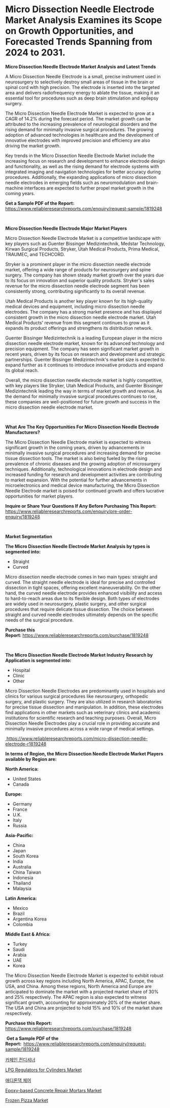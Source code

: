 <p><h1>Micro Dissection Needle Electrode Market Analysis Examines its Scope on Growth Opportunities, and Forecasted Trends Spanning from 2024 to 2031.</h1></p><p><strong>Micro Dissection Needle Electrode Market Analysis and Latest Trends</strong></p>
<p><p>A Micro Dissection Needle Electrode is a small, precise instrument used in neurosurgery to selectively destroy small areas of tissue in the brain or spinal cord with high precision. The electrode is inserted into the targeted area and delivers radiofrequency energy to ablate the tissue, making it an essential tool for procedures such as deep brain stimulation and epilepsy surgery.</p><p>The Micro Dissection Needle Electrode Market is expected to grow at a CAGR of 14.2% during the forecast period. The market growth can be attributed to the increasing prevalence of neurological disorders and the rising demand for minimally invasive surgical procedures. The growing adoption of advanced technologies in healthcare and the development of innovative electrodes with improved precision and efficiency are also driving the market growth.</p><p>Key trends in the Micro Dissection Needle Electrode Market include the increasing focus on research and development to enhance electrode design and functionality, as well as the rising demand for electrode systems with integrated imaging and navigation technologies for better accuracy during procedures. Additionally, the expanding applications of micro dissection needle electrodes in emerging fields such as neuromodulation and brain-machine interfaces are expected to further propel market growth in the coming years.</p></p>
<p><strong>Get a Sample PDF of the Report:&nbsp;</strong> <a href="https://www.reliableresearchreports.com/enquiry/request-sample/1819248">https://www.reliableresearchreports.com/enquiry/request-sample/1819248</a></p>
<p>&nbsp;</p>
<p><strong>Micro Dissection Needle Electrode Major Market Players</strong></p>
<p><p>Micro Dissection Needle Electrode Market is a competitive landscape with key players such as Guenter Bissinger Medizintechnik, Medstar Technology, Kirwan Surgical Products, Stryker, Utah Medical Products, Prima Medical, TRAUMEC, and TECHCORD.</p><p>Stryker is a prominent player in the micro dissection needle electrode market, offering a wide range of products for neurosurgery and spine surgery. The company has shown steady market growth over the years due to its focus on innovation and superior quality products. Stryker's sales revenue for the micro dissection needle electrode segment has been consistently strong, contributing significantly to its overall revenue.</p><p>Utah Medical Products is another key player known for its high-quality medical devices and equipment, including micro dissection needle electrodes. The company has a strong market presence and has displayed consistent growth in the micro dissection needle electrode market. Utah Medical Products' revenue from this segment continues to grow as it expands its product offerings and strengthens its distribution network.</p><p>Guenter Bissinger Medizintechnik is a leading European player in the micro dissection needle electrode market, known for its advanced technology and precision equipment. The company has seen significant market growth in recent years, driven by its focus on research and development and strategic partnerships. Guenter Bissinger Medizintechnik's market size is expected to expand further as it continues to introduce innovative products and expand its global reach.</p><p>Overall, the micro dissection needle electrode market is highly competitive, with key players like Stryker, Utah Medical Products, and Guenter Bissinger Medizintechnik leading the way in terms of market growth and revenue. As the demand for minimally invasive surgical procedures continues to rise, these companies are well-positioned for future growth and success in the micro dissection needle electrode market.</p></p>
<p>&nbsp;</p>
<p><strong>What Are The Key Opportunities For Micro Dissection Needle Electrode Manufacturers?</strong></p>
<p><p>The Micro Dissection Needle Electrode market is expected to witness significant growth in the coming years, driven by advancements in minimally invasive surgical procedures and increasing demand for precise tissue dissection tools. The market is also being fueled by the rising prevalence of chronic diseases and the growing adoption of microsurgery techniques. Additionally, technological innovations in electrode design and increased funding for research and development activities are contributing to market expansion. With the potential for further advancements in microelectronics and medical device manufacturing, the Micro Dissection Needle Electrode market is poised for continued growth and offers lucrative opportunities for market players.</p></p>
<p><strong>Inquire or Share Your Questions If Any Before Purchasing This Report:</strong> <a href="https://www.reliableresearchreports.com/enquiry/pre-order-enquiry/1819248">https://www.reliableresearchreports.com/enquiry/pre-order-enquiry/1819248</a></p>
<p>&nbsp;</p>
<p><strong>Market Segmentation</strong></p>
<p><strong>The Micro Dissection Needle Electrode Market Analysis by types is segmented into:</strong></p>
<p><ul><li>Straight</li><li>Curved</li></ul></p>
<p><p>Micro dissection needle electrode comes in two main types: straight and curved. The straight needle electrode is ideal for precise and controlled dissection in tight spaces, offering excellent maneuverability. On the other hand, the curved needle electrode provides enhanced visibility and access to hard-to-reach areas due to its flexible design. Both types of electrodes are widely used in neurosurgery, plastic surgery, and other surgical procedures that require delicate tissue dissection. The choice between straight and curved needle electrodes ultimately depends on the specific needs of the surgical procedure.</p></p>
<p><strong>Purchase this Report:&nbsp;</strong><a href="https://www.reliableresearchreports.com/purchase/1819248">https://www.reliableresearchreports.com/purchase/1819248</a></p>
<p>&nbsp;</p>
<p><strong>The Micro Dissection Needle Electrode Market Industry Research by Application is segmented into:</strong></p>
<p><ul><li>Hospital</li><li>Clinic</li><li>Other</li></ul></p>
<p><p>Micro Dissection Needle Electrodes are predominantly used in hospitals and clinics for various surgical procedures like neurosurgery, orthopedic surgery, and plastic surgery. They are also utilized in research laboratories for precise tissue dissection and manipulation. In addition, these electrodes find applications in other markets such as veterinary clinics and academic institutions for scientific research and teaching purposes. Overall, Micro Dissection Needle Electrodes play a crucial role in providing accurate and minimally invasive procedures across a wide range of medical settings.</p></p>
<p><a href="https://www.reliableresearchreports.com/micro-dissection-needle-electrode-r1819248">&nbsp;https://www.reliableresearchreports.com/micro-dissection-needle-electrode-r1819248</a></p>
<p><strong>In terms of Region, the Micro Dissection Needle Electrode Market Players available by Region are:</strong></p>
<p>
    <p> <strong> North America: </strong>
        <ul>
            <li>United States</li>
            <li>Canada</li>
        </ul>
        </p> 
    <p> <strong> Europe: </strong>
        <ul>
            <li>Germany</li>
            <li>France</li>
            <li>U.K.</li>
            <li>Italy</li>
            <li>Russia</li>
        </ul>
        </p> 
    <p> <strong> Asia-Pacific: </strong>
        <ul>
            <li>China</li>
            <li>Japan</li>
            <li>South Korea</li>
            <li>India</li>
            <li>Australia</li>
            <li>China Taiwan</li>
            <li>Indonesia</li>
            <li>Thailand</li>
            <li>Malaysia</li>
        </ul>
        </p> 
    <p> <strong> Latin America: </strong>
        <ul>
            <li>Mexico</li>
            <li>Brazil</li>
            <li>Argentina Korea</li>
            <li>Colombia</li>
        </ul>
        </p> 
    <p> <strong> Middle East & Africa: </strong>
        <ul>
            <li>Turkey</li>
            <li>Saudi</li>
            <li>Arabia</li>
            <li>UAE</li>
            <li>Korea</li>
        </ul>
    </p>
    </p>
<p><p>The Micro Dissection Needle Electrode Market is expected to exhibit robust growth across key regions including North America, APAC, Europe, the USA, and China. Among these regions, North America and Europe are anticipated to dominate the market with a projected market share of 30% and 25% respectively. The APAC region is also expected to witness significant growth, accounting for approximately 20% of the market share. The USA and China are projected to hold 15% and 10% of the market share respectively.</p></p>
<p><strong>Purchase this Report: </strong><a href="https://www.reliableresearchreports.com/purchase/1819248">https://www.reliableresearchreports.com/purchase/1819248</a></p>
<p>&nbsp;<strong>Get a Sample PDF of the Report:&nbsp;&nbsp;</strong><a href="https://www.reliableresearchreports.com/enquiry/request-sample/1819248">https://www.reliableresearchreports.com/enquiry/request-sample/1819248</a></p>
<p><strong></strong></p>
<p><p><a href="https://medium.com/@earnesteidenreichja/%EC%B9%B4%ED%8E%98%EC%9D%B8-%EC%BD%98%EB%94%94%EC%85%94%EB%84%88-%EC%8B%9C%EC%9E%A5-%EB%B3%B4%EA%B3%A0%EC%84%9C%EB%8A%94-%EC%9D%B4-%EC%8B%9C%EC%9E%A5%EC%9D%98-%EC%B5%9C%EC%8B%A0-%ED%8A%B8%EB%A0%8C%EB%93%9C%EC%99%80-%EC%84%B1%EC%9E%A5-%EA%B8%B0%ED%9A%8C%EB%A5%BC-%EB%B0%9D%ED%98%80%EC%A4%8D%EB%8B%88%EB%8B%A4-07bb314b2b94">카페인 컨디셔너</a></p><p><a href="https://view.publitas.com/reportprime-1/lpg-regulators-for-cylinders-market-size-and-market-trends-complete-industry-overview-2024-to-2031/">LPG Regulators for Cylinders Market</a></p><p><a href="https://medium.com/@domingowolf2022/%EC%95%84%EB%94%94%EB%A1%A0%EB%8B%A5-%EC%9D%98%EC%9E%90-%EC%8B%9C%EC%9E%A5-%EB%B3%B4%EA%B3%A0%EC%84%9C%EB%8A%94-%EC%9D%B4-%EC%8B%9C%EC%9E%A5%EC%9D%98-%EC%B5%9C%EC%8B%A0-%ED%8A%B8%EB%A0%8C%EB%93%9C%EC%99%80-%EC%84%B1%EC%9E%A5-%EA%B8%B0%ED%9A%8C%EB%A5%BC-%EB%B0%9D%ED%98%80%EC%A4%8D%EB%8B%88%EB%8B%A4-e43b4a1a3794">애디론댁 체어</a></p><p><a href="https://gamy-alyssum-396.notion.site/Epoxy-based-Concrete-Repair-Mortars-Market-Trends-Forecast-and-Competitive-Analysis-to-2031-ef0afe45e5a246fa97e83ea1df05e6c9">Epoxy-based Concrete Repair Mortars Market</a></p><p><a href="https://www.linkedin.com/pulse/frozen-pizza-market-insights-cagr-trends-growth-strategies-imarkete-u7yef?trackingId=L2CTvhJaH%2BxHX%2BzYsSaEkQ%3D%3D">Frozen Pizza Market</a></p></p>
